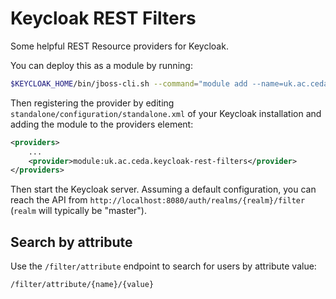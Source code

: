 # Keycloak REST Filters

Some helpful REST Resource providers for Keycloak.

You can deploy this as a module by running:

```bash
$KEYCLOAK_HOME/bin/jboss-cli.sh --command="module add --name=uk.ac.ceda.keycloak-rest-filters --resources=target/keycloak-rest-filters.jar --dependencies=org.keycloak.keycloak-core,org.keycloak.keycloak-server-spi,org.keycloak.keycloak-server-spi-private,javax.ws.rs.api"
```

Then registering the provider by editing `standalone/configuration/standalone.xml` of your Keycloak installation and adding the module to the providers element:

```xml
<providers>
    ...
    <provider>module:uk.ac.ceda.keycloak-rest-filters</provider>
</providers>
```

Then start the Keycloak server. Assuming a default configuration, you can reach the API from `http://localhost:8080/auth/realms/{realm}/filter` (`realm` will typically be "master").

## Search by attribute

Use the `/filter/attribute` endpoint to search for users by attribute value:

```/filter/attribute/{name}/{value}```
